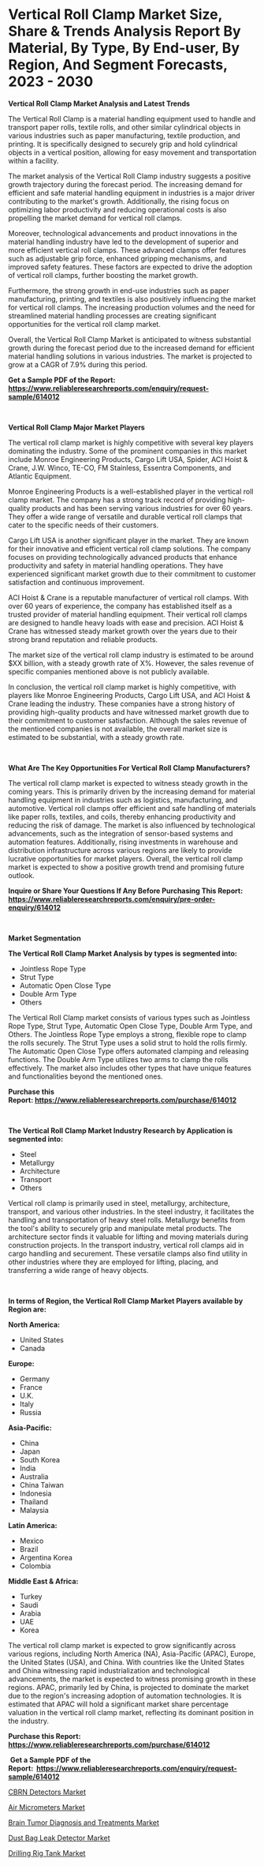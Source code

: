 <p><h1>Vertical Roll Clamp Market Size, Share & Trends Analysis Report By Material, By Type, By End-user, By Region, And Segment Forecasts, 2023 - 2030</h1></p><p><strong>Vertical Roll Clamp Market Analysis and Latest Trends</strong></p>
<p><p>The Vertical Roll Clamp is a material handling equipment used to handle and transport paper rolls, textile rolls, and other similar cylindrical objects in various industries such as paper manufacturing, textile production, and printing. It is specifically designed to securely grip and hold cylindrical objects in a vertical position, allowing for easy movement and transportation within a facility.</p><p>The market analysis of the Vertical Roll Clamp industry suggests a positive growth trajectory during the forecast period. The increasing demand for efficient and safe material handling equipment in industries is a major driver contributing to the market's growth. Additionally, the rising focus on optimizing labor productivity and reducing operational costs is also propelling the market demand for vertical roll clamps.</p><p>Moreover, technological advancements and product innovations in the material handling industry have led to the development of superior and more efficient vertical roll clamps. These advanced clamps offer features such as adjustable grip force, enhanced gripping mechanisms, and improved safety features. These factors are expected to drive the adoption of vertical roll clamps, further boosting the market growth.</p><p>Furthermore, the strong growth in end-use industries such as paper manufacturing, printing, and textiles is also positively influencing the market for vertical roll clamps. The increasing production volumes and the need for streamlined material handling processes are creating significant opportunities for the vertical roll clamp market.</p><p>Overall, the Vertical Roll Clamp Market is anticipated to witness substantial growth during the forecast period due to the increased demand for efficient material handling solutions in various industries. The market is projected to grow at a CAGR of 7.9% during this period.</p></p>
<p><strong>Get a Sample PDF of the Report:&nbsp; <a href="https://www.reliableresearchreports.com/enquiry/request-sample/614012">https://www.reliableresearchreports.com/enquiry/request-sample/614012</a></strong></p>
<p>&nbsp;</p>
<p><strong>Vertical Roll Clamp Major Market Players</strong></p>
<p><p>The vertical roll clamp market is highly competitive with several key players dominating the industry. Some of the prominent companies in this market include Monroe Engineering Products, Cargo Lift USA, Spider, ACI Hoist & Crane, J.W. Winco, TE-CO, FM Stainless, Essentra Components, and Atlantic Equipment.</p><p>Monroe Engineering Products is a well-established player in the vertical roll clamp market. The company has a strong track record of providing high-quality products and has been serving various industries for over 60 years. They offer a wide range of versatile and durable vertical roll clamps that cater to the specific needs of their customers.</p><p>Cargo Lift USA is another significant player in the market. They are known for their innovative and efficient vertical roll clamp solutions. The company focuses on providing technologically advanced products that enhance productivity and safety in material handling operations. They have experienced significant market growth due to their commitment to customer satisfaction and continuous improvement.</p><p>ACI Hoist & Crane is a reputable manufacturer of vertical roll clamps. With over 60 years of experience, the company has established itself as a trusted provider of material handling equipment. Their vertical roll clamps are designed to handle heavy loads with ease and precision. ACI Hoist & Crane has witnessed steady market growth over the years due to their strong brand reputation and reliable products.</p><p>The market size of the vertical roll clamp industry is estimated to be around $XX billion, with a steady growth rate of X%. However, the sales revenue of specific companies mentioned above is not publicly available.</p><p>In conclusion, the vertical roll clamp market is highly competitive, with players like Monroe Engineering Products, Cargo Lift USA, and ACI Hoist & Crane leading the industry. These companies have a strong history of providing high-quality products and have witnessed market growth due to their commitment to customer satisfaction. Although the sales revenue of the mentioned companies is not available, the overall market size is estimated to be substantial, with a steady growth rate.</p></p>
<p>&nbsp;</p>
<p><strong>What Are The Key Opportunities For Vertical Roll Clamp Manufacturers?</strong></p>
<p><p>The vertical roll clamp market is expected to witness steady growth in the coming years. This is primarily driven by the increasing demand for material handling equipment in industries such as logistics, manufacturing, and automotive. Vertical roll clamps offer efficient and safe handling of materials like paper rolls, textiles, and coils, thereby enhancing productivity and reducing the risk of damage. The market is also influenced by technological advancements, such as the integration of sensor-based systems and automation features. Additionally, rising investments in warehouse and distribution infrastructure across various regions are likely to provide lucrative opportunities for market players. Overall, the vertical roll clamp market is expected to show a positive growth trend and promising future outlook.</p></p>
<p><strong>Inquire or Share Your Questions If Any Before Purchasing This Report: <a href="https://www.reliableresearchreports.com/enquiry/pre-order-enquiry/614012">https://www.reliableresearchreports.com/enquiry/pre-order-enquiry/614012</a></strong></p>
<p>&nbsp;</p>
<p><strong>Market Segmentation</strong></p>
<p><strong>The Vertical Roll Clamp Market Analysis by types is segmented into:</strong></p>
<p><ul><li>Jointless Rope Type</li><li>Strut Type</li><li>Automatic Open Close Type</li><li>Double Arm Type</li><li>Others</li></ul></p>
<p><p>The Vertical Roll Clamp market consists of various types such as Jointless Rope Type, Strut Type, Automatic Open Close Type, Double Arm Type, and Others. The Jointless Rope Type employs a strong, flexible rope to clamp the rolls securely. The Strut Type uses a solid strut to hold the rolls firmly. The Automatic Open Close Type offers automated clamping and releasing functions. The Double Arm Type utilizes two arms to clamp the rolls effectively. The market also includes other types that have unique features and functionalities beyond the mentioned ones.</p></p>
<p><strong>Purchase this Report:&nbsp;<a href="https://www.reliableresearchreports.com/purchase/614012">https://www.reliableresearchreports.com/purchase/614012</a></strong></p>
<p>&nbsp;</p>
<p><strong>The Vertical Roll Clamp Market Industry Research by Application is segmented into:</strong></p>
<p><ul><li>Steel</li><li>Metallurgy</li><li>Architecture</li><li>Transport</li><li>Others</li></ul></p>
<p><p>Vertical roll clamp is primarily used in steel, metallurgy, architecture, transport, and various other industries. In the steel industry, it facilitates the handling and transportation of heavy steel rolls. Metallurgy benefits from the tool's ability to securely grip and manipulate metal products. The architecture sector finds it valuable for lifting and moving materials during construction projects. In the transport industry, vertical roll clamps aid in cargo handling and securement. These versatile clamps also find utility in other industries where they are employed for lifting, placing, and transferring a wide range of heavy objects.</p></p>
<p>&nbsp;</p>
<p><strong>In terms of Region, the Vertical Roll Clamp Market Players available by Region are:</strong></p>
<p>
    <p> <strong> North America: </strong>
        <ul>
            <li>United States</li>
            <li>Canada</li>
        </ul>
        </p> 
    <p> <strong> Europe: </strong>
        <ul>
            <li>Germany</li>
            <li>France</li>
            <li>U.K.</li>
            <li>Italy</li>
            <li>Russia</li>
        </ul>
        </p> 
    <p> <strong> Asia-Pacific: </strong>
        <ul>
            <li>China</li>
            <li>Japan</li>
            <li>South Korea</li>
            <li>India</li>
            <li>Australia</li>
            <li>China Taiwan</li>
            <li>Indonesia</li>
            <li>Thailand</li>
            <li>Malaysia</li>
        </ul>
        </p> 
    <p> <strong> Latin America: </strong>
        <ul>
            <li>Mexico</li>
            <li>Brazil</li>
            <li>Argentina Korea</li>
            <li>Colombia</li>
        </ul>
        </p> 
    <p> <strong> Middle East & Africa: </strong>
        <ul>
            <li>Turkey</li>
            <li>Saudi</li>
            <li>Arabia</li>
            <li>UAE</li>
            <li>Korea</li>
        </ul>
    </p>
    </p>
<p><p>The vertical roll clamp market is expected to grow significantly across various regions, including North America (NA), Asia-Pacific (APAC), Europe, the United States (USA), and China. With countries like the United States and China witnessing rapid industrialization and technological advancements, the market is expected to witness promising growth in these regions. APAC, primarily led by China, is projected to dominate the market due to the region's increasing adoption of automation technologies. It is estimated that APAC will hold a significant market share percentage valuation in the vertical roll clamp market, reflecting its dominant position in the industry.</p></p>
<p><strong>Purchase this Report: <a href="https://www.reliableresearchreports.com/purchase/614012">https://www.reliableresearchreports.com/purchase/614012</a></strong></p>
<p>&nbsp;<strong>Get a Sample PDF of the Report:&nbsp;&nbsp;<a href="https://www.reliableresearchreports.com/enquiry/request-sample/614012">https://www.reliableresearchreports.com/enquiry/request-sample/614012</a></strong></p>
<p><strong></strong></p>
<p><p><a href="https://medium.com/@angelageorge32/cbrn-detectors-market-size-growth-forecast-2023-2030-089340390671">CBRN Detectors Market</a></p><p><a href="https://medium.com/@kennethjensen27/air-micrometers-market-size-growth-forecast-2023-2030-11ce6b4679ab">Air Micrometers Market</a></p><p><a href="https://www.linkedin.com/pulse/brain-tumor-diagnosis-treatments-market-insights-players/">Brain Tumor Diagnosis and Treatments Market</a></p><p><a href="https://github.com/PeterParrish5/Market-Research-Report-List-1/blob/main/dust-bag-leak-detector-market.md">Dust Bag Leak Detector Market</a></p><p><a href="https://github.com/CliffMedina6/Market-Research-Report-List-1/blob/main/drilling-rig-tank-market.md">Drilling Rig Tank Market</a></p></p>